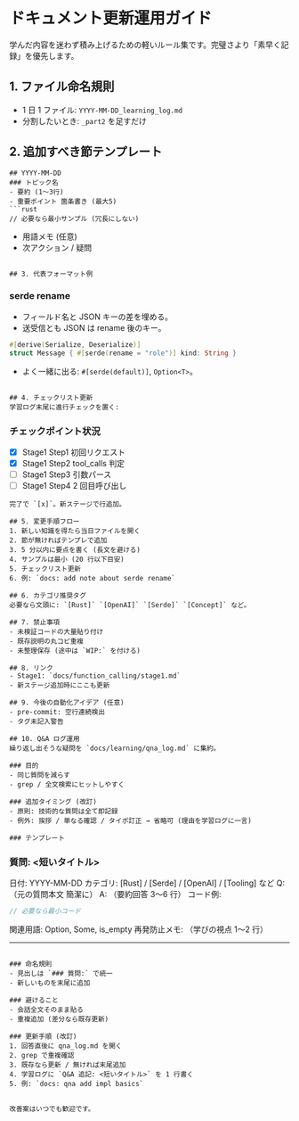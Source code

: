 # ドキュメント更新運用ガイド

学んだ内容を迷わず積み上げるための軽いルール集です。完璧さより「素早く記録」を優先します。

## 1. ファイル命名規則

- 1 日 1 ファイル: `YYYY-MM-DD_learning_log.md`
- 分割したいとき: `_part2` を足すだけ

## 2. 追加すべき節テンプレート

````
## YYYY-MM-DD
### トピック名
- 要約 (1〜3行)
- 重要ポイント 箇条書き (最大5)
```rust
// 必要なら最小サンプル (冗長にしない)
````

- 用語メモ (任意)
- 次アクション / 疑問

```

## 3. 代表フォーマット例
```

### serde rename

- フィールド名と JSON キーの差を埋める。
- 送受信とも JSON は rename 後のキー。

```rust
#[derive(Serialize, Deserialize)]
struct Message { #[serde(rename = "role")] kind: String }
```

- よく一緒に出る: `#[serde(default)]`, `Option<T>`。

```

## 4. チェックリスト更新
学習ログ末尾に進行チェックを置く:
```

### チェックポイント状況

- [x] Stage1 Step1 初回リクエスト
- [x] Stage1 Step2 tool_calls 判定
- [ ] Stage1 Step3 引数パース
- [ ] Stage1 Step4 2 回目呼び出し

```
完了で `[x]`。新ステージで行追加。

## 5. 変更手順フロー
1. 新しい知識を得たら当日ファイルを開く
2. 節が無ければテンプレで追加
3. 5 分以内に要点を書く (長文を避ける)
4. サンプルは最小 (20 行以下目安)
5. チェックリスト更新
6. 例: `docs: add note about serde rename`

## 6. カテゴリ推奨タグ
必要なら文頭に: `[Rust]` `[OpenAI]` `[Serde]` `[Concept]` など。

## 7. 禁止事項
- 未検証コードの大量貼り付け
- 既存説明の丸コピ重複
- 未整理保存 (途中は `WIP:` を付ける)

## 8. リンク
- Stage1: `docs/function_calling/stage1.md`
- 新ステージ追加時にここも更新

## 9. 今後の自動化アイデア (任意)
- pre-commit: 空行連続検出
- タグ未記入警告

## 10. Q&A ログ運用
繰り返し出そうな疑問を `docs/learning/qna_log.md` に集約。

### 目的
- 同じ質問を減らす
- grep / 全文検索にヒットしやすく

### 追加タイミング (改訂)
- 原則: 技術的な質問は全て即記録
- 例外: 挨拶 / 単なる確認 / タイポ訂正 → 省略可 (理由を学習ログに一言)

### テンプレート
```

### 質問: <短いタイトル>

日付: YYYY-MM-DD
カテゴリ: [Rust] / [Serde] / [OpenAI] / [Tooling] など
Q: （元の質問本文 簡潔に）
A: （要約回答 3〜6 行）
コード例:

```rust
// 必要なら最小コード
```

関連用語: Option, Some, is_empty
再発防止メモ: （学びの視点 1〜2 行）

---

```

### 命名規則
- 見出しは `### 質問:` で統一
- 新しいものを末尾に追加

### 避けること
- 会話全文そのまま貼る
- 重複追加 (差分なら既存更新)

### 更新手順 (改訂)
1. 回答直後に qna_log.md を開く
2. grep で重複確認
3. 既存なら更新 / 無ければ末尾追加
4. 学習ログに `Q&A 追記: <短いタイトル>` を 1 行書く
5. 例: `docs: qna add impl basics`


改善案はいつでも歓迎です。
```
